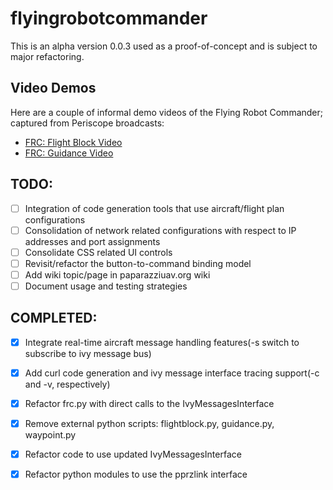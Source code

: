 # flyingrobotcommander

This is an alpha version 0.0.3 used as a proof-of-concept and is subject to major refactoring.

## Video Demos

Here are a couple of informal demo videos of the Flying Robot Commander; captured from Periscope broadcasts:

* [FRC: Flight Block Video](https://www.youtube.com/watch?v=NgT0K1RzfmE)
* [FRC: Guidance Video](https://www.youtube.com/watch?v=BdItVWyjLUc)

## TODO:
- [ ] Integration of code generation tools that use aircraft/flight plan configurations
- [ ] Consolidation of network related configurations with respect to IP addresses and port assignments
- [ ] Consolidate CSS related UI controls
- [ ] Revisit/refactor the button-to-command binding model
- [ ] Add wiki topic/page in paparazziuav.org wiki
- [ ] Document usage and testing strategies

## COMPLETED:
- [x] Integrate real-time aircraft message handling features(-s switch to subscribe to ivy message bus)
- [x] Add curl code generation and ivy message interface tracing support(-c and -v, respectively)
- [x] Refactor frc.py with direct calls to the IvyMessagesInterface
- [x] Remove external python scripts: flightblock.py, guidance.py, waypoint.py
- [x] Refactor code to use updated IvyMessagesInterface
- [x] Refactor python modules to use the pprzlink interface

